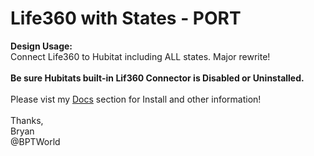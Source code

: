 # Life360 with States - PORT
<b>Design Usage:</b><br>
Connect Life360 to Hubitat including ALL states. Major rewrite!<br><br>
<b>Be sure Hubitats built-in Lif360 Connector is Disabled or Uninstalled.</b><br><br>
Please vist my <a href='https://github.com/bptworld/Hubitat/tree/master/Docs' target='_blank'>Docs</a> section for Install and other information!
<br><br>
Thanks,<br>
Bryan<br>
@BPTWorld
